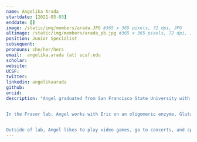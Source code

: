 ```yaml
---
name: Angelika Arada
startdate: [2021-05-03]
enddate: []
image: /static/img/members/arada.JPG #365 x 365 pixels, 72 dpi, JPG
altimage: /static/img/members/arada_pb.jpg #365 x 365 pixels, 72 dpi, JPG
position: Junior Specialist
subsequent:
pronouns: she/her/hers
email:  angelika.arada (at) ucsf.edu
scholar:
website:
UCSF:
twitter:
linkedin: angelikaarada
github:
orcid:
description: "Angel graduated from San Francisco State University with a Bachelor’s degree in Biochemistry. During undergrad, she worked in [Dr. Misty Kuhn’s](https://www.kuhnlaboratory.com) lab to conduct crystallization trials of uncharacterized Gcn5-related N-acetyltransferases (GNATs) from *Pseudomonas aeruginosa*.


In the Fraser lab, Angel works with Eric on an oligomeric enzyme, Glutamine Synthetase (GS), to characterize the relationship between oligomeric state and activity as a function of allosteric effectors.


Outside of lab, Angel likes to play video games, go to concerts, and spend time with her partner’s cat Tako."
---
```

